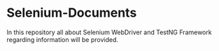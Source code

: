# Selenium-Documents
In this repository all about Selenium WebDriver and TestNG Framework regarding information will be provided.
